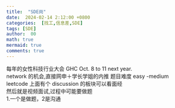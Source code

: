 ```yaml
---
title:  "SDE岗"
date:  2024-02-14 2:12:00 +0800
categories:  [找工,信息差,SDE] 
tags: [SDE]     
author:  00                    
math: true
mermaid: true
comments: true
---
```

每年的女性科技行业大会 GHC Oct. 8 to 11 next year.<br>
network 的机会,直接网申＋学长学姐的内推
题目难度 easy -medium<br>
leetcode 上面有个 discussion 的板块可以看面经<br>
然后就是视频面试,过程中可能要做题<br>
1.一个是做题，2是沟通<br>

